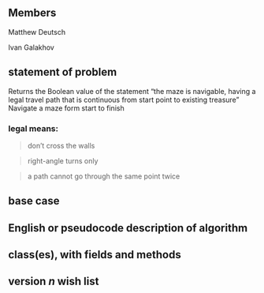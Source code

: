 ## Members
Matthew Deutsch

Ivan Galakhov

## statement of problem
Returns the Boolean value of the statement “the maze is navigable, having a legal
travel path that is continuous from start point to existing treasure”
Navigate a maze form start to finish
### legal means:
> don’t cross the walls

> right-angle turns only

> a path cannot go through the same point twice

## base case
## English or pseudocode description of algorithm
## class(es), with fields and methods
## version *n* wish list
